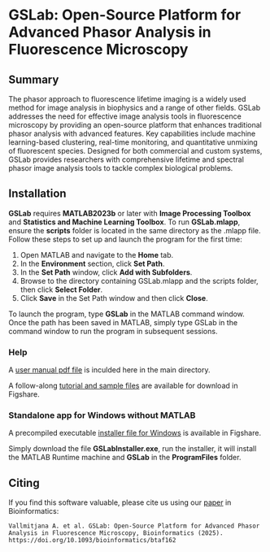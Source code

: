 # GSLab: Open-Source Platform for Advanced Phasor Analysis in Fluorescence Microscopy

## Summary

The phasor approach to fluorescence lifetime imaging is a widely used method for image analysis in biophysics and a range of other fields. GSLab addresses the need for effective image analysis tools in fluorescence microscopy by providing an open-source platform that enhances traditional phasor analysis with advanced features. Key capabilities include machine learning-based clustering, real-time monitoring, and quantitative unmixing of fluorescent species. Designed for both commercial and custom systems, GSLab provides researchers with comprehensive lifetime and spectral phasor image analysis tools to tackle complex biological problems.

## Installation

**GSLab** requires **MATLAB2023b** or later with **Image Processing Toolbox** and **Statistics and Machine Learning Toolbox**. To run **GSLab.mlapp**, ensure the **scripts** folder is located in the same directory as the .mlapp file. Follow these steps to set up and launch the program for the first time:
1.	Open MATLAB and navigate to the **Home** tab.
2.	In the **Environment** section, click **Set Path**.
3.	In the **Set Path** window, click **Add with Subfolders**.
4.	Browse to the directory containing GSLab.mlapp and the scripts folder, then click **Select Folder**.
5.	Click **Save** in the Set Path window and then click **Close**.
  
To launch the program, type **GSLab** in the MATLAB command window.  
Once the path has been saved in MATLAB, simply type GSLab in the command window to run the program in subsequent sessions.

### Help

A [user manual pdf file](GSLab_Manual.pdf) is inculded here in the main directory. 

A follow-along [tutorial and sample files](https://doi.org/10.6084/m9.figshare.28067108) are available for download in Figshare.

### Standalone app for Windows without MATLAB

A precompiled executable [installer file for Windows](https://doi.org/10.6084/m9.figshare.28655276) is available in Figshare.

Simply download the file **GSLabInstaller.exe**, run the installer, it will install the MATLAB Runtime machine and **GSLab** in the **ProgramFiles** folder. 


## Citing
If you find this software valuable, please cite us using our [paper](https://doi.org/10.1093/bioinformatics/btaf162) in Bioinformatics:
```
Vallmitjana A. et al. GSLab: Open-Source Platform for Advanced Phasor Analysis in Fluorescence Microscopy, Bioinformatics (2025). https://doi.org/10.1093/bioinformatics/btaf162
```
